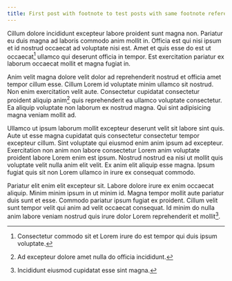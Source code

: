 ```yaml
---
title: First post with footnote to test posts with same footnote reference.
---
```


Cillum dolore incididunt excepteur labore proident sunt magna non. Pariatur eu duis magna ad laboris commodo anim mollit in. Officia est qui nisi ipsum et id nostrud occaecat ad voluptate nisi est. Amet et quis esse do est ut occaecat[^1] ullamco qui deserunt officia in tempor. Est exercitation pariatur ex laborum occaecat mollit et magna fugiat in.

Anim velit magna dolore velit dolor ad reprehenderit nostrud et officia amet tempor cillum esse. Cillum Lorem id voluptate minim ullamco sit nostrud. Non enim exercitation velit aute. Consectetur cupidatat consectetur proident aliquip anim[^2] quis reprehenderit ea ullamco voluptate consectetur. Ea aliquip voluptate non laborum ex nostrud magna. Qui sint adipisicing magna veniam mollit ad.

Ullamco ut ipsum laborum mollit excepteur deserunt velit sit labore sint quis. Aute ut esse magna cupidatat quis consectetur consectetur tempor excepteur cillum. Sint voluptate qui eiusmod enim anim ipsum ad excepteur. Exercitation non anim non labore consectetur Lorem anim voluptate proident labore Lorem enim est ipsum. Nostrud nostrud ea nisi ut mollit quis voluptate velit nulla anim elit velit. Ex anim elit aliquip esse magna. Ipsum fugiat quis sit non Lorem ullamco in irure ex consequat commodo.

Pariatur elit enim elit excepteur sit. Labore dolore irure ex enim occaecat aliquip. Minim minim ipsum in ut minim id. Magna tempor mollit aute pariatur duis sunt et esse. Commodo pariatur ipsum fugiat ex proident. Cillum velit sunt tempor velit qui anim ad velit occaecat consequat. Id minim do nulla anim labore veniam nostrud quis irure dolor Lorem reprehenderit et mollit[^3].

[^1]: Consectetur commodo sit et Lorem irure do est tempor qui duis ipsum voluptate.
[^2]: Ad excepteur dolore amet nulla do officia incididunt.
[^3]: Incididunt eiusmod cupidatat esse sint magna.
